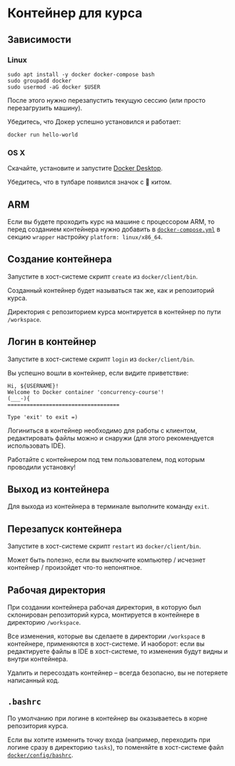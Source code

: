 # Контейнер для курса

## Зависимости

### Linux

```shell
sudo apt install -y docker docker-compose bash
sudo groupadd docker
sudo usermod -aG docker $USER
```

После этого нужно перезапустить текущую сессию (или просто перезагрузить машину).

Убедитесь, что Докер успешно установился и работает:
```shell
docker run hello-world
```

### OS X

Скачайте, установите и запустите [Docker Desktop](https://docs.docker.com/desktop/install/mac-install/).

Убедитесь, что в тулбаре появился значок с 🐳 китом.

## ARM

Если вы будете проходить курс на машине с процессором ARM, то перед созданием контейнера нужно добавить в [`docker-compose.yml`](/docker/docker-compose.yml) в секцию `wrapper` настройку `platform: linux/x86_64`.

## Создание контейнера

Запустите в хост-системе скрипт `create` из `docker/client/bin`.

Созданный контейнер будет называться так же, как и репозиторий курса.

Директория с репозиторием курса монтируется в контейнер по пути `/workspace`.

## Логин в контейнер

Запустите в хост-системе скрипт `login` из `docker/client/bin`.

Вы успешно вошли в контейнер, если видите приветствие:
```
Hi, ${USERNAME}!
Welcome to Docker container 'concurrency-course'!
(___-){
===================================

Type 'exit' to exit =)
```

Логиниться в контейнер необходимо для работы с клиентом,
редактировать файлы можно и снаружи (для этого рекомендуется использовать IDE).

Работайте с контейнером под тем пользователем, под которым проводили установку!


## Выход из контейнера

Для выхода из контейнера в терминале выполните команду `exit`.

## Перезапуск контейнера

Запустите в хост-системе скрипт `restart` из `docker/client/bin`.

Может быть полезно, если вы выключите компьютер / исчезнет контейнер / произойдет что-то непонятное.

## Рабочая директория

При создании контейнера рабочая директория, в которую был склонирован репозиторий курса, монтируется в контейнере в директорию `/workspace`.

Все изменения, которые вы сделаете в директории `/workspace` в контейнере, применяются в хост-системе. И наоборот: если вы редактируете файлы в IDE в хост-системе, то изменения будут видны и внутри контейнера.

Удалить и пересоздать контейнер – всегда безопасно, вы не потеряете написанный код.

## `.bashrc`

По умолчанию при логине в контейнер вы оказываетесь в корне репозитория курса.

Если вы хотите изменить точку входа (например, переходить при логине сразу в директорию `tasks`), то поменяйте в хост-системе файл [`docker/config/bashrc`](/docker/config/bashrc).
